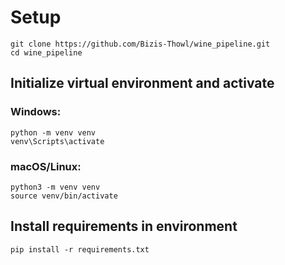 # Setup

```
git clone https://github.com/Bizis-Thowl/wine_pipeline.git
cd wine_pipeline
```

## Initialize virtual environment and activate
### Windows: 
```
python -m venv venv
venv\Scripts\activate
```
### macOS/Linux: 
```
python3 -m venv venv
source venv/bin/activate
```
## Install requirements in environment
```
pip install -r requirements.txt
```
